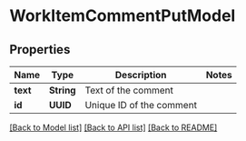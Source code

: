 # WorkItemCommentPutModel

## Properties
Name | Type | Description | Notes
------------ | ------------- | ------------- | -------------
**text** | **String** | Text of the comment | 
**id** | **UUID** | Unique ID of the comment | 

[[Back to Model list]](../README.md#documentation-for-models) [[Back to API list]](../README.md#documentation-for-api-endpoints) [[Back to README]](../README.md)


